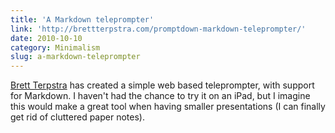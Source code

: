 ```yaml
---
title: 'A Markdown teleprompter'
link: 'http://brettterpstra.com/promptdown-markdown-teleprompter/'
date: 2010-10-10
category: Minimalism
slug: a-markdown-teleprompter
---
```


[Brett Terpstra](http://brettterpstra.com) has created a simple web based teleprompter, with support
for Markdown. I haven't had the chance to try it on an iPad, but I imagine this would make a great
tool when having smaller presentations (I can finally get rid of cluttered paper notes).

